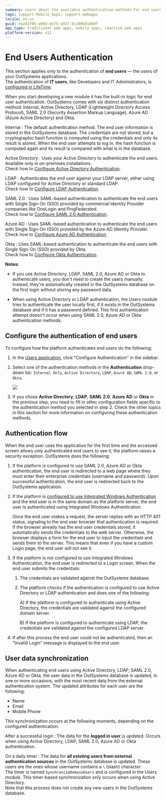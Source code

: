 ```yaml
---
summary: Learn about the available authentication methods for end users in OutSystems.
tags: support-Mobile_Apps; support-webapps
locale: en-us
guid: eaa92f05-a00d-4e75-a937-8c100b81d6df
app_type: traditional web apps, mobile apps, reactive web apps
platform-version: o11
---
```


# End Users Authentication

<div class="info" markdown="1">

This section applies only to the authentication of **end users** — the users of your OutSystems applications.  
The authentication of **IT users**, like Developers and IT Administrators, is [configured in LifeTime](../../../../managing-the-applications-lifecycle/manage-it-teams/use-an-external-authentication-provider.md).

</div>

When you start developing a new module it has the built-in logic for end user authentication. OutSystems comes with six distinct authentication method: Internal, Active Directory, LDAP (Lightweight Directory Access Protocol), SAML 2.0 (Security Assertion Markup Language), Azure AD (Azure Active Directory) and Okta.

Internal
:   The default authentication method. The end user information is stored in the OutSystems database. The credentials are not stored, but a cryptographic hash function is computed using the credentials and only its result is stored. When the end user attempts to log in, the hash function is computed again and its result is compared with what is in the database.

Active Directory
:   Uses your Active Directory to authenticate the end users. Available only in on-premises installations.  
    Check how to [Configure Active Directory Authentication](configure-active-directory.md).

LDAP
:   Authenticates the end user against your LDAP server, either using LDAP configured for Active Directory or standard LDAP.  
    Check how to [Configure LDAP Authentication](configure-ldap.md).

SAML 2.0
:   Uses SAML-based authentication to authenticate the end users with Single Sign-On (SSO) provided by commercial Identity Provider companies like OneLogin and PingFederated.  
    Check how to [Configure SAML 2.0 Authentication](configure-saml.md).

Azure AD
:   Uses SAML-based authentication to authenticate the end users with Single Sign-On (SSO) provided by the Azure AD Identity Provider.  
    Check how to [Configure Azure AD Authentication](configure-azuread.md).

Okta
:   Uses SAML-based authentication to authenticate the end users with Single Sign-On (SSO) provided by Okta.  
    Check how to [Configure Okta Authentication](configure-okta.md).

**Notes:**

* If you use Active Directory, LDAP, SAML 2.0, Azure AD or Okta to authenticate users, you don't need to create the users manually. Instead, they're automatically created in the OutSystems database on the first login without storing any password data.

* When using Active Directory or LDAP authentication, the Users module tries to authenticate the user locally first, if it exists in the OutSystems database and if it has a password defined. This first authentication attempt doesn't occur when using SAML 2.0, Azure AD or Okta authentication methods.

## Configure the authentication of end users

To configure how the platform authenticates end users do the following:

1. In the [Users application](../accessing-users.md), click "Configure Authentication" in the sidebar.

1. Select one of the authentication methods in the **Authentication** drop-down list: `Internal Only`, `Active Directory`, `LDAP`, `Azure AD`, `SAML 2.0`, or `Okta`.

    ![](images/ldap-2.png)

1. If you chose **Active Directory**, **LDAP**, **SAML 2.0**, **Azure AD** or **Okta** in the previous step, you need to fill in other configuration fields specific to the authentication method you selected in step 2. Check the other topics in this section for more information on configuring these authentication methods.

## Authentication flow

When the end user uses the application for the first time and the accessed screen allows only authenticated end users to see it, the platform raises a security exception. OutSystems does the following:

1. If the platform is configured to use SAML 2.0, Azure AD or Okta authentication, the end user is redirected to a web page where they must enter their enterprise credentials (username and password). Upon successful authentication, the end user is redirected back to the OutSystems application.

1. If the platform is [configured to use Integrated Windows Authentication](<integrated-authentication.md>) and the end user is in the same domain as the platform server, the end user is authenticated using Integrated Windows Authentication.

    Once the end user makes a request, the server replies with an HTTP 401 status, signaling to the end user browser that authentication is required. If the browser already has the end user credentials stored, it automatically sends the credentials to the web server. Otherwise, the browser displays a form for the end user to input the credentials and sends them to the server. This means that even if you have a custom Login page, the end user will not see it.

1. If the platform is not configured to use Integrated Windows Authentication, the end user is redirected to a Login screen. When the end user submits the credentials:

    1. The credentials are validated against the OutSystems database.

    1. The platform checks if the authentication is configured to use Active Directory or LDAP authentication and does one of the following:

        A) If the platform is configured to authenticate using Active Directory, the credentials are validated against the configured domain server.

        B) If the platform is configured to authenticate using LDAP, the credentials are validated against the configured LDAP server.

1. If after this process the end user could not be authenticated, then an "Invalid Login" message is displayed to the end user.

## User data synchronization

When authenticating end users using Active Directory, LDAP, SAML 2.0, Azure AD or Okta, the user data in the OutSystems database is updated, in one or more occasions, with the most recent data from the external authentication system. The updated attributes for each user are the following:

* Name
* Email
* Mobile Phone

This synchronization occurs at the following moments, depending on the configured authentication:

After a successful login
:   The data for the **logged in user** is updated. Occurs when using Active Directory, LDAP, SAML 2.0, Azure AD or Okta authentication.

On a daily timer
:   The data for **all existing users from external authentication sources** in the OutSystems database is updated. These users are the ones whose username contains a `\` (slash) character.  
The timer is named `SynchronizeDomainUsers` and is configured in the Users module. This timer-based synchronization only occurs when using Active Directory.  
Note that this process does not create any new users in the OutSystems database.
